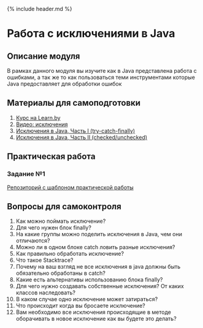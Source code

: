 {% include header.md %}

Работа с исключениями в Java
====================

Описание модуля
---------------------
В рамках данного модуля вы изучите как в Java представлена работа с ошибками, а так же то как пользоваться теми инструментами которые Java предоставляет для обработки ошибок

Материалы для самоподготовки
---------------------
1. [Курс на Learn.by](https://learn.by/courses/course-v1:EPAM+JEE+ext1/courseware)
1. [Видео: исключения](https://www.youtube.com/watch?v=RcwyUIyF7kI)
1. [Исключения в Java, Часть I (try-catch-finally)](https://habr.com/ru/company/golovachcourses/blog/223821/)
1. [Исключения в Java, Часть II (checked/unchecked)](https://habr.com/ru/company/golovachcourses/blog/225585/)

Практическая работа
---------------------

### Задание №1
[Репозиторий с шаблоном практической работы](https://github.com/JAVA-ONLINE-EDUCATION-COURSE/java-exceptions-template)

Вопросы для самоконтроля
---------------------
1. Как можно поймать исключение?
1. Для чего нужен блок finally?
1. На какие группы можно поделить исключения в Java, чем они отличаются?
1. Можно ли в одном блоке catch ловить разные исключения?
1. Как правильно обработать исключение?
1. Что такое Stacktrace?
1. Почему на ваш взгляд не все исключения в java должны быть обязательно обработаны в catch?
1. Какие есть альтернативы использованию блока finally?
1. Для чего нужно создавать собственные исключения? От каких классов наследовать?
1. В каком случае одно исключение может затираться?
1. Что происходит когда вы бросаете исключение?
1. Вам необходимо все исключения происходящие в методе оборачивать в новое исключение как вы будете это делать?